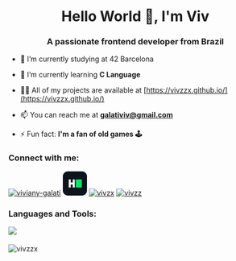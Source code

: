 <h1 align="center">Hello World 👋, I'm Viv</h1>
<h3 align="center">A passionate frontend developer from Brazil</h3>

- 🔭 I’m currently studying at 42 Barcelona

- 🌱 I’m currently learning **C Language**

- 👨‍💻 All of my projects are available at [https://vivzzx.github.io/](https://vivzzx.github.io/)

- 📫 You can reach me at **galativiv@gmail.com**

- ⚡ Fun fact: **I'm a fan of old games 🕹️**

<h3 align="left">Connect with me:</h3>
<p align="left">
<a href="https://linkedin.com/in/viviany-galati" target="blank"><img src="https://skillicons.dev/icons?i=linkedin" alt="viviany-galati" /></a>
<a href="https://www.hackerrank.com/vivyyy" target="blank"><img src="img\HackerRank_Icon48x48.png" alt="HackerRank" /></a>
<a href="https://instagram.com/vivzx" target="blank"><img  src="https://skillicons.dev/icons?i=instagram" alt="vivzx" /></a>
<a href="https://twitter.com/vivzz" target="blank"><img src="https://skillicons.dev/icons?i=twitter" alt="vivzz" /></a>
</p>

<h3 align="left">Languages and Tools:</h3>
<p align="left"> 
   <a href="https://skillicons.dev">
    <img src="https://skillicons.dev/icons?i=html,css,sass,js,react,vscode,ai,figma" />
  </a>
</p>

<p><img align="center" src="https://github-readme-stats.vercel.app/api/top-langs?username=vivzzx&show_icons=true&locale=en&layout=compact" alt="vivzzx" /></p>
